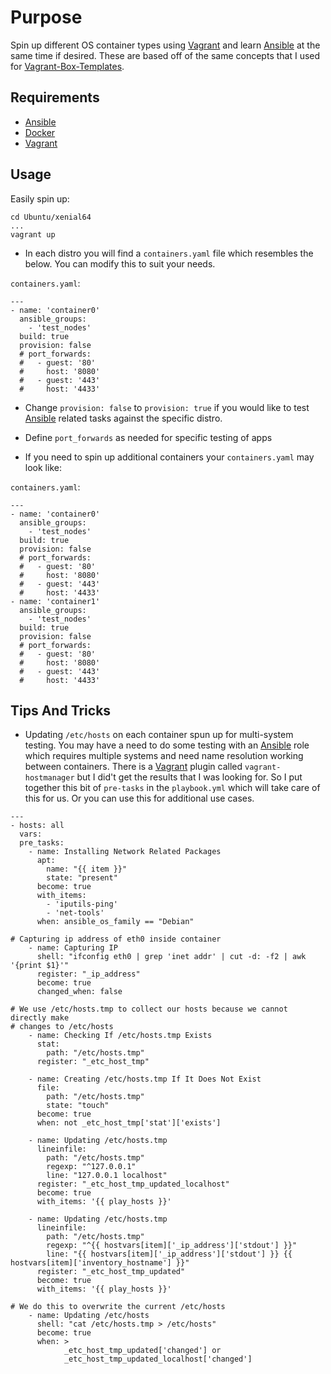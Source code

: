 Purpose
=======

Spin up different OS container types using [Vagrant] and learn [Ansible] at the
same time if desired. These are based off of the same concepts that I used for
[Vagrant-Box-Templates].

Requirements
------------

- [Ansible]
- [Docker]
- [Vagrant]

Usage
-----

Easily spin up:

```
cd Ubuntu/xenial64
...
vagrant up
```

- In each distro you will find a `containers.yaml` file which resembles the below.
You can modify this to suit your needs.

`containers.yaml`:
```
---
- name: 'container0'
  ansible_groups:
    - 'test_nodes'
  build: true
  provision: false
  # port_forwards:
  #   - guest: '80'
  #     host: '8080'
  #   - guest: '443'
  #     host: '4433'
```
- Change `provision: false` to `provision: true` if you would like to test
[Ansible] related tasks against the specific distro.

- Define `port_forwards` as needed for specific
testing of apps
- If you need to spin up additional containers your `containers.yaml` may look
like:

`containers.yaml`:
```
---
- name: 'container0'
  ansible_groups:
    - 'test_nodes'
  build: true
  provision: false
  # port_forwards:
  #   - guest: '80'
  #     host: '8080'
  #   - guest: '443'
  #     host: '4433'
- name: 'container1'
  ansible_groups:
    - 'test_nodes'
  build: true
  provision: false
  # port_forwards:
  #   - guest: '80'
  #     host: '8080'
  #   - guest: '443'
  #     host: '4433'
```

Tips And Tricks
---------------

- Updating `/etc/hosts` on each container spun up for multi-system testing.
You may have a need to do some testing with an [Ansible] role which requires
multiple systems and need name resolution working between containers. There is
a [Vagrant] plugin called `vagrant-hostmanager` but I did't get the results
that I was looking for. So I put together this bit of `pre-tasks` in the
`playbook.yml` which will take care of this for us. Or you can use this for
additional use cases.
```
---
- hosts: all
  vars:
  pre_tasks:
    - name: Installing Network Related Packages
      apt:
        name: "{{ item }}"
        state: "present"
      become: true
      with_items:
        - 'iputils-ping'
        - 'net-tools'
      when: ansible_os_family == "Debian"

# Capturing ip address of eth0 inside container
    - name: Capturing IP
      shell: "ifconfig eth0 | grep 'inet addr' | cut -d: -f2 | awk '{print $1}'"
      register: "_ip_address"
      become: true
      changed_when: false

# We use /etc/hosts.tmp to collect our hosts because we cannot directly make
# changes to /etc/hosts
    - name: Checking If /etc/hosts.tmp Exists
      stat:
        path: "/etc/hosts.tmp"
      register: "_etc_host_tmp"

    - name: Creating /etc/hosts.tmp If It Does Not Exist
      file:
        path: "/etc/hosts.tmp"
        state: "touch"
      become: true
      when: not _etc_host_tmp['stat']['exists']

    - name: Updating /etc/hosts.tmp
      lineinfile:
        path: "/etc/hosts.tmp"
        regexp: "^127.0.0.1"
        line: "127.0.0.1 localhost"
      register: "_etc_host_tmp_updated_localhost"
      become: true
      with_items: '{{ play_hosts }}'

    - name: Updating /etc/hosts.tmp
      lineinfile:
        path: "/etc/hosts.tmp"
        regexp: "^{{ hostvars[item]['_ip_address']['stdout'] }}"
        line: "{{ hostvars[item]['_ip_address']['stdout'] }} {{ hostvars[item]['inventory_hostname'] }}"
      register: "_etc_host_tmp_updated"
      become: true
      with_items: '{{ play_hosts }}'

# We do this to overwrite the current /etc/hosts
    - name: Updating /etc/hosts
      shell: "cat /etc/hosts.tmp > /etc/hosts"
      become: true
      when: >
            _etc_host_tmp_updated['changed'] or
            _etc_host_tmp_updated_localhost['changed']
```

[Ansible]: <https://www.ansible.com>
[Docker]: <https://www.docker.com>
[Vagrant]: <https://www.vagrantup.com/>
[Vagrant-Box-Templates]: <https://github.com/mrlesmithjr/vagrant-box-templates>
